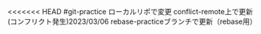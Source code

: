 <<<<<<< HEAD
#git-practice
ローカルリポで変更
conflict-remote上で更新(コンフリクト発生)2023/03/06
rebase-practiceブランチで更新（rebase用）
